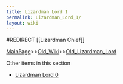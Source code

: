 ```yaml
---
title: Lizardman Lord 1
permalink: Lizardman_Lord_1/
layout: wiki
---
```

#REDIRECT [[Lizardman Chief]]

[MainPage](/keeperrl_wiki/ "wikilink")>>[Old_Wiki](/keeperrl_wiki/Old_Wiki "wikilink")>>[Old_Lizardman_Lord](/keeperrl_wiki/Old_Lizardman_Lord "wikilink")

Other items in this section
-    [Lizardman Lord 0](/keeperrl_wiki/Lizardman_Lord_0 "wikilink")
